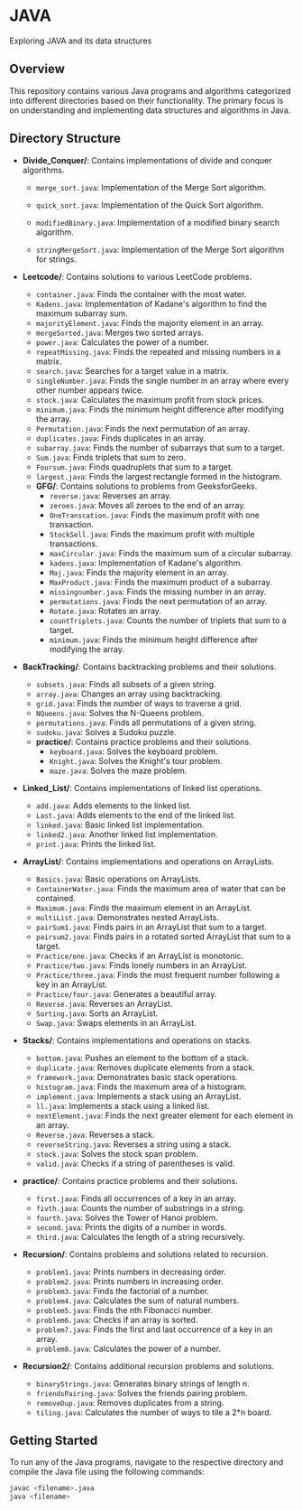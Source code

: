 # JAVA
Exploring JAVA and its data structures

## Overview
This repository contains various Java programs and algorithms categorized into different directories based on their functionality. The primary focus is on understanding and implementing data structures and algorithms in Java.

## Directory Structure
- **Divide_Conquer/**: Contains implementations of divide and conquer algorithms.
  - `merge_sort.java`: Implementation of the Merge Sort algorithm.
  - `quick_sort.java`: Implementation of the Quick Sort algorithm.
  
  - `modifiedBinary.java`: Implementation of a modified binary search algorithm.
  - `stringMergeSort.java`: Implementation of the Merge Sort algorithm for strings.

- **Leetcode/**: Contains solutions to various LeetCode problems.
  - `container.java`: Finds the container with the most water.
  - `Kadens.java`: Implementation of Kadane's algorithm to find the maximum subarray sum.
  - `majorityElement.java`: Finds the majority element in an array.
  - `mergeSorted.java`: Merges two sorted arrays.
  - `power.java`: Calculates the power of a number.
  - `repeatMissing.java`: Finds the repeated and missing numbers in a matrix.
  - `search.java`: Searches for a target value in a matrix.
  - `singleNumber.java`: Finds the single number in an array where every other number appears twice.
  - `stock.java`: Calculates the maximum profit from stock prices.
  - `minimum.java`: Finds the minimum height difference after modifying the array.
  - `Permutation.java`: Finds the next permutation of an array.
  - `duplicates.java`: Finds duplicates in an array.
  - `subarray.java`: Finds the number of subarrays that sum to a target.
  - `Sum.java`: Finds triplets that sum to zero.
  - `Foursum.java`: Finds quadruplets that sum to a target.
  - `largest.java`: Finds the largest rectangle formed in the histogram.
  - **GFG/**: Contains solutions to problems from GeeksforGeeks.
    - `reverse.java`: Reverses an array.
    - `zeroes.java`: Moves all zeroes to the end of an array.
    - `OneTranscation.java`: Finds the maximum profit with one transaction.
    - `StockSell.java`: Finds the maximum profit with multiple transactions.
    - `maxCircular.java`: Finds the maximum sum of a circular subarray.
    - `kadens.java`: Implementation of Kadane's algorithm.
    - `Maj.java`: Finds the majority element in an array.
    - `MaxProduct.java`: Finds the maximum product of a subarray.
    - `missingnumber.java`: Finds the missing number in an array.
    - `permutations.java`: Finds the next permutation of an array.
    - `Rotate.java`: Rotates an array.
    - `countTriplets.java`: Counts the number of triplets that sum to a target.
    - `minimum.java`: Finds the minimum height difference after modifying the array.

- **BackTracking/**: Contains backtracking problems and their solutions.
  - `subsets.java`: Finds all subsets of a given string.
  - `array.java`: Changes an array using backtracking.
  - `grid.java`: Finds the number of ways to traverse a grid.
  - `NQueens.java`: Solves the N-Queens problem.
  - `permutations.java`: Finds all permutations of a given string.
  - `sudoku.java`: Solves a Sudoku puzzle.
  - **practice/**: Contains practice problems and their solutions.
    - `keyboard.java`: Solves the keyboard problem.
    - `Knight.java`: Solves the Knight's tour problem.
    - `maze.java`: Solves the maze problem.

- **Linked_List/**: Contains implementations of linked list operations.
  - `add.java`: Adds elements to the linked list.
  - `Last.java`: Adds elements to the end of the linked list.
  - `linked.java`: Basic linked list implementation.
  - `linked2.java`: Another linked list implementation.
  - `print.java`: Prints the linked list.

- **ArrayList/**: Contains implementations and operations on ArrayLists.
  - `Basics.java`: Basic operations on ArrayLists.
  - `ContainerWater.java`: Finds the maximum area of water that can be contained.
  - `Maximum.java`: Finds the maximum element in an ArrayList.
  - `multiList.java`: Demonstrates nested ArrayLists.
  - `pairSum1.java`: Finds pairs in an ArrayList that sum to a target.
  - `pairsum2.java`: Finds pairs in a rotated sorted ArrayList that sum to a target.
  - `Practice/one.java`: Checks if an ArrayList is monotonic.
  - `Practice/two.java`: Finds lonely numbers in an ArrayList.
  - `Practice/three.java`: Finds the most frequent number following a key in an ArrayList.
  - `Practice/four.java`: Generates a beautiful array.
  - `Reverse.java`: Reverses an ArrayList.
  - `Sorting.java`: Sorts an ArrayList.
  - `Swap.java`: Swaps elements in an ArrayList.

- **Stacks/**: Contains implementations and operations on stacks.
  - `bottom.java`: Pushes an element to the bottom of a stack.
  - `duplicate.java`: Removes duplicate elements from a stack.
  - `framework.java`: Demonstrates basic stack operations.
  - `histogram.java`: Finds the maximum area of a histogram.
  - `implement.java`: Implements a stack using an ArrayList.
  - `ll.java`: Implements a stack using a linked list.
  - `nextElement.java`: Finds the next greater element for each element in an array.
  - `Reverse.java`: Reverses a stack.
  - `reverseString.java`: Reverses a string using a stack.
  - `stock.java`: Solves the stock span problem.
  - `valid.java`: Checks if a string of parentheses is valid.

- **practice/**: Contains practice problems and their solutions.
  - `first.java`: Finds all occurrences of a key in an array.
  - `fivth.java`: Counts the number of substrings in a string.
  - `fourth.java`: Solves the Tower of Hanoi problem.
  - `second.java`: Prints the digits of a number in words.
  - `third.java`: Calculates the length of a string recursively.

- **Recursion/**: Contains problems and solutions related to recursion.
  - `problem1.java`: Prints numbers in decreasing order.
  - `problem2.java`: Prints numbers in increasing order.
  - `problem3.java`: Finds the factorial of a number.
  - `problem4.java`: Calculates the sum of natural numbers.
  - `problem5.java`: Finds the nth Fibonacci number.
  - `problem6.java`: Checks if an array is sorted.
  - `problem7.java`: Finds the first and last occurrence of a key in an array.
  - `problem8.java`: Calculates the power of a number.

- **Recursion2/**: Contains additional recursion problems and solutions.
  - `binaryStrings.java`: Generates binary strings of length n.
  - `friendsPairing.java`: Solves the friends pairing problem.
  - `removeDup.java`: Removes duplicates from a string.
  - `tiling.java`: Calculates the number of ways to tile a 2*n board.

## Getting Started
To run any of the Java programs, navigate to the respective directory and compile the Java file using the following commands:

```sh
javac <filename>.java
java <filename>
